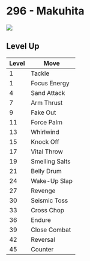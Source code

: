 # 296 - Makuhita
![][296]

## Level Up

Level | Move
---   | ---
  1   | Tackle
  1   | Focus Energy
  4   | Sand Attack
  7   | Arm Thrust
  9   | Fake Out
 11   | Force Palm
 13   | Whirlwind
 15   | Knock Off
 17   | Vital Throw
 19   | Smelling Salts
 21   | Belly Drum
 24   | Wake-Up Slap
 27   | Revenge
 30   | Seismic Toss
 33   | Cross Chop
 36   | Endure
 39   | Close Combat
 42   | Reversal
 45   | Counter



[296]: /img/pokemon/296.png

